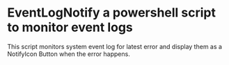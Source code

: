 EventLogNotify a powershell script to monitor event logs
========================================================

This script monitors system event log for latest error and display them as a NotifyIcon Button when the error happens.                 
